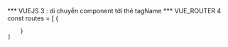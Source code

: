 *** VUEJS 3
    <teleport to="tagName"><Component/></teleport> : di chuyển component tới thẻ tagName
*** VUE_ROUTER 4
    <router-link to="/"></router-link>
    const routes = [
        {

        }
    ]
    
